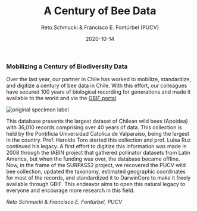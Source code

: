 ﻿---
layout: post
author: "Reto Schmucki & Francisco E. Fontúrbel (PUCV)"
title: "A Century of Bee Data"
date: "2020-10-14"
image: images/blog/gbif_front1.PNG
image_header: images/blog/gbif_front.PNG
categories: ["Biodiversiyt data"]
tags: ["Open Access", "Data", "Biodiversity collection", "Bees", "Apoidea"]
publish: true
---

### Mobilizing a Century of Biodiversity Data

Over the last year, our partner in Chile has worked to mobilize, standardize, and digitize a century of bee data in Chile. With this effort, our colleagues have secured 100 years of biological recording for generations and made it available to the world and via the [GBIF portal](https://www.gbif.org/dataset/3bccb697-4ccc-4d46-848a-79cb06946e5c#).

![original specimen label](images/blog/data.gbif.PNG)

This database presents the largest dataset of Chilean wild bees (Apoidea) with 36,010 records comprising over 40 years of data. This collection is held by the Pontificia Universidad Catolica de Valparaiso, being the largest in the country. Prof. Haroldo Toro started this collection and prof. Luisa Ruz continued his legacy. A first effort to digitize this information was made in 2008 through the IABIN project that gathered pollinator datasets from Latin America, but when the funding was over, the database became offline. Now, in the frame of the SURPASS2 project, we recovered the PUCV wild bee collection, updated the taxonomy, estimated geographic coordinates for most of the records, and standardized it to DarwinCore to make it freely available through GBIF. This endeavor aims to open this natural legacy to everyone and encourage more research in this field.


*Reto Schmucki & Francisco E. Fontúrbel, PUCV* 